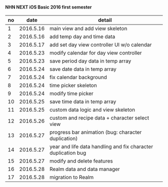 #### NHN NEXT iOS Basic 2016 first semester

| no | date | detail | 
|-------- | ------------------- | ------------------ |
| 1 | 2016.5.16 | main view and add view skeleton |
| 2 | 2016.5.16 | add temp day and time data |
| 3 | 2016.5.17 | add set day view controller UI w/o calendar  |
| 4 | 2016.5.23 | modify calendar for day view controller |
| 5 | 2016.5.23 | save period day data in temp array |
| 6 | 2016.5.24 | save date data in temp array |
| 7 | 2016.5.24 | fix calendar background |
| 8 | 2016.5.24 | time picker skeleton |
| 9 | 2016.5.24 | modify time picker |
| 10 | 2016.5.25 | save time data in temp array |
| 11 | 2016.5.25 | custom data logic and view skeleton |
| 12 | 2016.5.26 | custom and recipe data + character select view |
| 13 | 2016.5.27 | progress bar animation (bug: character duplication) |
| 14 | 2016.5.27 | year and life data handling and fix character duplication bug |
| 15 | 2016.5.27 | modify and delete features |
| 16 | 2016.5.28 | Realm data and data manager |
| 17 | 2016.5.28 | migration to Realm |